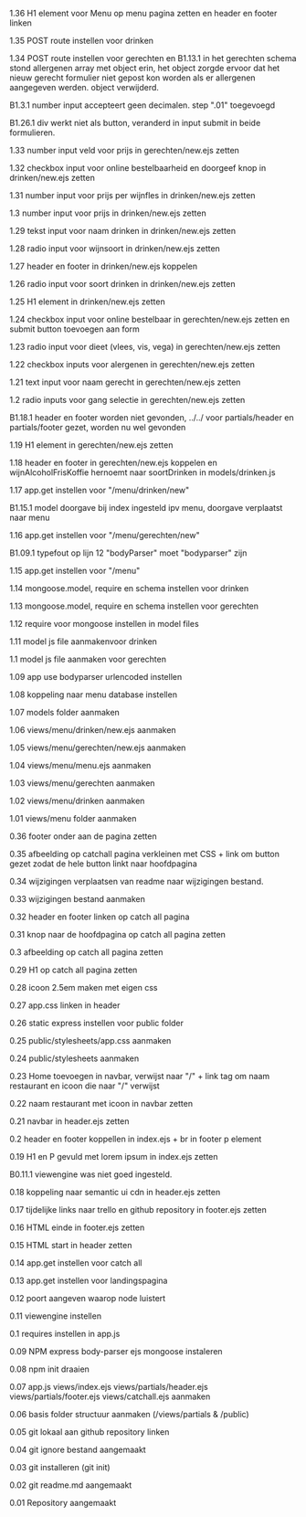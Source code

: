 1.36 H1 element voor Menu op menu pagina zetten en header en footer linken

1.35 POST route instellen voor drinken

1.34 POST route instellen voor gerechten en B1.13.1 in het gerechten schema stond allergenen array met object erin, het object zorgde ervoor dat het nieuw gerecht formulier niet gepost kon worden als er allergenen aangegeven werden. object verwijderd.

B1.3.1 number input accepteert geen decimalen. step ".01" toegevoegd

B1.26.1 div werkt niet als button, veranderd in input submit in beide formulieren.

1.33 number input veld voor prijs in gerechten/new.ejs zetten

1.32 checkbox input voor online bestelbaarheid en doorgeef knop in drinken/new.ejs zetten

1.31 number input voor prijs per wijnfles  in drinken/new.ejs zetten

1.3 number input voor prijs  in drinken/new.ejs zetten

1.29 tekst input voor naam drinken  in drinken/new.ejs zetten

1.28 radio input voor wijnsoort  in drinken/new.ejs zetten

1.27 header en footer in drinken/new.ejs koppelen

1.26 radio input voor soort drinken  in drinken/new.ejs zetten

1.25 H1 element in drinken/new.ejs zetten

1.24 checkbox input voor online bestelbaar in gerechten/new.ejs zetten en submit button toevoegen aan form

1.23 radio input voor dieet (vlees, vis, vega) in gerechten/new.ejs zetten

1.22 checkbox inputs voor alergenen in gerechten/new.ejs zetten

1.21 text input voor naam gerecht in gerechten/new.ejs zetten

1.2 radio inputs voor gang selectie in gerechten/new.ejs zetten

B1.18.1 header en footer worden niet gevonden, ../../ voor partials/header en  partials/footer gezet, worden nu wel gevonden

1.19 H1 element in gerechten/new.ejs zetten

1.18 header en footer in gerechten/new.ejs koppelen en wijnAlcoholFrisKoffie hernoemt naar soortDrinken in models/drinken.js

1.17 app.get instellen voor "/menu/drinken/new"

B1.15.1 model doorgave bij index ingesteld ipv menu, doorgave verplaatst naar menu

1.16 app.get instellen voor "/menu/gerechten/new"

B1.09.1 typefout op lijn 12 "bodyParser" moet "bodyparser" zijn

1.15 app.get instellen voor "/menu"

1.14 mongoose.model, require en schema instellen voor drinken

1.13 mongoose.model, require en schema instellen voor gerechten

1.12 require voor mongoose instellen in model files

1.11 model js file aanmakenvoor drinken

1.1 model js file aanmaken voor gerechten

1.09 app use bodyparser urlencoded instellen

1.08 koppeling naar menu database instellen

1.07 models folder aanmaken

1.06 views/menu/drinken/new.ejs aanmaken

1.05 views/menu/gerechten/new.ejs aanmaken

1.04 views/menu/menu.ejs aanmaken

1.03 views/menu/gerechten aanmaken

1.02 views/menu/drinken aanmaken

1.01 views/menu folder aanmaken

0.36 footer onder aan de pagina zetten

0.35 afbeelding op catchall pagina verkleinen met CSS + link om button gezet zodat de hele button linkt naar hoofdpagina

0.34 wijzigingen verplaatsen van readme naar wijzigingen bestand.

0.33 wijzigingen bestand aanmaken

0.32 header en footer linken op catch all pagina

0.31 knop naar de hoofdpagina op catch all pagina zetten

0.3 afbeelding op catch all pagina  zetten

0.29 H1 op catch all pagina zetten

0.28 icoon 2.5em maken met eigen css

0.27 app.css linken in header

0.26 static express instellen voor public folder

0.25 public/stylesheets/app.css aanmaken

0.24 public/stylesheets aanmaken

0.23 Home toevoegen in navbar, verwijst naar "/" + link tag om naam restaurant en icoon die naar "/" verwijst

0.22 naam restaurant met icoon in navbar zetten

0.21 navbar in header.ejs zetten

0.2 header en footer koppellen in index.ejs + br in footer p element 

0.19 H1 en P gevuld met lorem ipsum in index.ejs zetten

B0.11.1 viewengine was niet goed ingesteld.

0.18 koppeling naar semantic ui cdn in header.ejs zetten

0.17 tijdelijke links naar trello en github repository in footer.ejs zetten

0.16 HTML einde in footer.ejs zetten

0.15 HTML start in header zetten

0.14 app.get instellen voor catch all

0.13 app.get instellen voor landingspagina

0.12 poort aangeven waarop node luistert

0.11 viewengine instellen

0.1 requires instellen in app.js

0.09 NPM express body-parser ejs mongoose instaleren

0.08 npm init draaien

0.07 app.js views/index.ejs views/partials/header.ejs views/partials/footer.ejs views/catchall.ejs aanmaken

0.06 basis folder structuur aanmaken (/views/partials & /public)

0.05 git lokaal aan github repository linken

0.04 git ignore bestand aangemaakt

0.03 git installeren (git init)

0.02 git readme.md aangemaakt

0.01 Repository aangemaakt